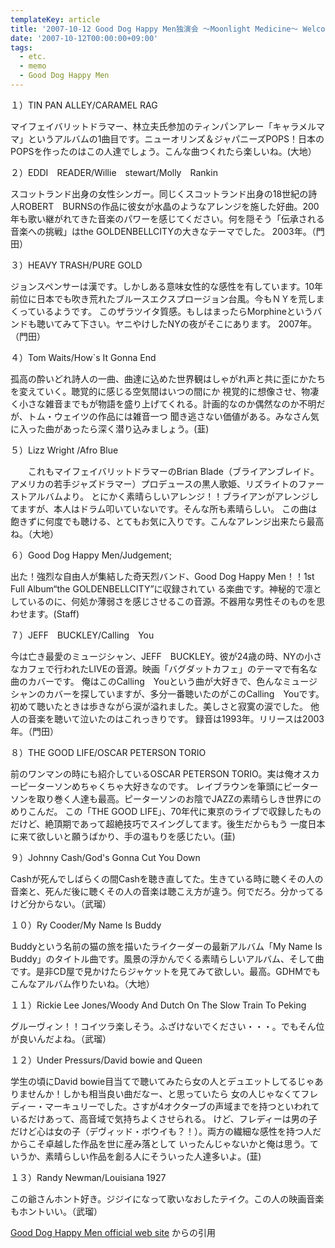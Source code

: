 ```yaml
---
templateKey: article
title: '2007-10-12 Good Dog Happy Men独演会 ～Moonlight Medicine～ Welcome Music list'
date: '2007-10-12T00:00:00+09:00'
tags:
  - etc.
  - memo
  - Good Dog Happy Men
---
```

１）TIN PAN ALLEY/CARAMEL RAG

マイフェイバリットドラマー、林立夫氏参加のティンパンアレー「キャラメルママ」というアルバムの1曲目です。ニューオリンズ＆ジャパニーズPOPS！日本のPOPSを作ったのはこの人達でしょう。こんな曲つくれたら楽しいね。(大地）


２）EDDI　READER/Willie　stewart/Molly　Rankin

スコットランド出身の女性シンガー。同じくスコットランド出身の18世紀の詩人ROBERT　BURNSの作品に彼女が水晶のようなアレンジを施した好曲。200年も歌い継がれてきた音楽のパワーを感じてください。何を隠そう「伝承される音楽への挑戦」はthe GOLDENBELLCITYの大きなテーマでした。
2003年。（門田）

３）HEAVY TRASH/PURE GOLD

ジョンスペンサーは漢です。しかしある意味女性的な感性を有しています。10年前位に日本でも吹き荒れたブルースエクスプロージョン台風。今もＮＹを荒しまくっているようです。
このザラツイタ質感。もしはまったらMorphineというバンドも聴いてみて下さい。ヤニやけしたNYの夜がそこにあります。
2007年。（門田）

４）Tom Waits/How`s It Gonna End

孤高の酔いどれ詩人の一曲、曲達に込めた世界観はしゃがれ声と共に歪にかたちを変えていく。聴覚的に感じる空気間はいつの間にか
視覚的に想像させ、物凄く小さな雑音までもが物語を盛り上げてくれる。計画的なのか偶然なのか不明だが、トム・ウェイツの作品には雑音一つ
聞き逃さない価値がある。みなさん気に入った曲があったら深く潜り込みましょう。(韮)


５）Lizz Wright /Afro Blue

　　これもマイフェイバリットドラマーのBrian Blade（ブライアンブレイド。アメリカの若手ジャズドラマー）プロデュースの黒人歌姫、リズライトのファーストアルバムより。
とにかく素晴らしいアレンジ！！ブライアンがアレンジしてますが、本人はドラム叩いていないです。そんな所も素晴らしい。
この曲は飽きずに何度でも聴ける、とてもお気に入りです。こんなアレンジ出来たら最高ね。（大地）

６）Good Dog Happy Men/Judgement;

出た！強烈な自由人が集結した奇天烈バンド、Good Dog Happy Men！！1st Full Album“the GOLDENBELLCITY”に収録されてい
る楽曲です。神秘的で凛としているのに、何処か薄弱さを感じさせるこの音源。不器用な男性そのものを思わせます。(Staff)

７）JEFF　BUCKLEY/Calling　You

今は亡き最愛のミュージシャン、JEFF　BUCKLEY。彼が24歳の時、NYの小さなカフェで行われたLIVEの音源。映画「バグダットカフェ」のテーマで有名な曲のカバーです。
俺はこのCalling　Youという曲が大好きで、色んなミュージシャンのカバーを探していますが、多分一番聴いたのがこのCalling　Youです。初めて聴いたときは歩きながら涙が溢れました。美しさと寂寞の涙でした。
他人の音楽を聴いて泣いたのはこれっきりです。
録音は1993年。リリースは2003年。（門田）


８）THE GOOD LIFE/OSCAR PETERSON TORIO

前のワンマンの時にも紹介しているOSCAR PETERSON TORIO。実は俺オスカーピーターソンめちゃくちゃ大好きなのです。
レイブラウンを筆頭にピーターソンを取り巻く人達も最高。ピーターソンのお陰でJAZZの素晴らしき世界にのめりこんだ。
この「THE GOOD LIFE」、70年代に東京のライブで収録したものだけど、絶頂期であって超絶技巧でスイングしてます。後生だからもう
一度日本に来て欲しいと願うばかり、手の温もりを感じたい。(韮)


９）Johnny Cash/God's Gonna Cut You Down

Cashが死んでしばらくの間Cashを聴き直してた。生きている時に聴くその人の音楽と、死んだ後に聴くその人の音楽は聴こえ方が違う。何でだろ。分かってるけど分からない。（武瑠）


１０）Ry Cooder/My Name Is Buddy

Buddyという名前の猫の旅を描いたライクーダーの最新アルバム「My Name Is Buddy」のタイトル曲です。風景の浮かんでくる素晴らしいアルバム、そして曲です。是非CD屋で見かけたらジャケットを見てみて欲しい。最高。GDHMでもこんなアルバム作りたいね。（大地）

１１）Rickie Lee Jones/Woody And Dutch On The Slow Train To Peking

グルーヴィン！！コイツラ楽しそう。ふざけないでください・・・。でもそん位が良いんだよね。（武瑠）


１２）Under Pressurs/David bowie and Queen

学生の頃にDavid bowie目当てで聴いてみたら女の人とデュエットしてるじゃありませんか！しかも相当良い曲だなー、と思っていたら
女の人じゃなくてフレディー・マーキュリーでした。さすが4オクターブの声域までを持つといわれているだけあって、高音域で気持ちよくさせられる。
けど、フレディーは男の子だけど心は女の子（デヴィッド・ボウイも？！）。両方の繊細な感性を持つ人だからこそ卓越した作品を世に産み落として
いったんじゃないかと俺は思う。ていうか、素晴らしい作品を創る人にそういった人達多いよ。(韮)

１３）Randy Newman/Louisiana 1927

この爺さんホント好き。ジジイになって歌いなおしたテイク。この人の映画音楽もホントいい。（武瑠）


[Good Dog Happy Men official web site](http://web.archive.org/web/20080417192316/http://www.gooddoghappymen.com/diary/2007/10/) からの引用
